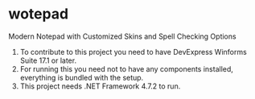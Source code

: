 # wotepad
Modern Notepad with Customized Skins and Spell Checking Options

1. To contribute to this project you need to have DevExpress Winforms Suite 17.1 or later.
2. For running this you need not to have any components installed, everything is bundled with the setup.
3. This project needs .NET Framework 4.7.2 to run.
